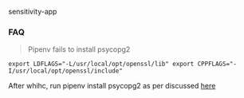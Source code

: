 sensitivity-app


### FAQ
> Pipenv fails to install psycopg2

```
export LDFLAGS="-L/usr/local/opt/openssl/lib" export CPPFLAGS="-I/usr/local/opt/openssl/include" 
```

After whihc, run pipenv install psycopg2 as per discussed [here](https://github.com/pypa/pipenv/issues/3991)

